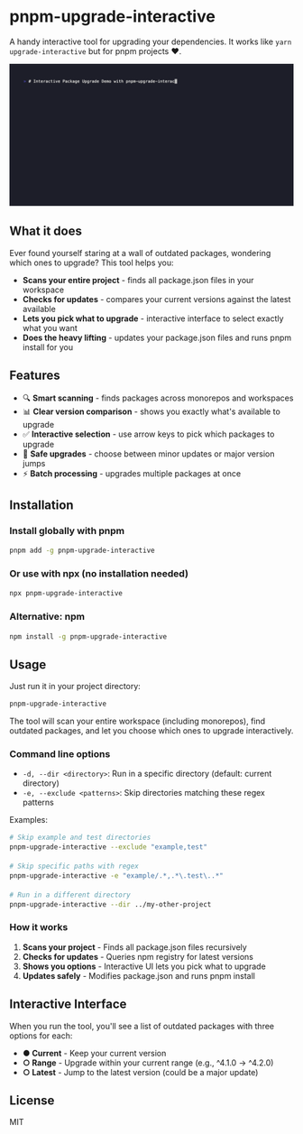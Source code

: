 # pnpm-upgrade-interactive

A handy interactive tool for upgrading your dependencies. It works like `yarn upgrade-interactive` but for pnpm projects ❤️.

![Interactive Upgrade Demo](docs/demo/interactive-upgrade.gif)

## What it does

Ever found yourself staring at a wall of outdated packages, wondering which ones to upgrade? This tool helps you:

- **Scans your entire project** - finds all package.json files in your workspace
- **Checks for updates** - compares your current versions against the latest available
- **Lets you pick what to upgrade** - interactive interface to select exactly what you want
- **Does the heavy lifting** - updates your package.json files and runs pnpm install for you

## Features

- 🔍 **Smart scanning** - finds packages across monorepos and workspaces
- 📊 **Clear version comparison** - shows you exactly what's available to upgrade
- ✅ **Interactive selection** - use arrow keys to pick which packages to upgrade
- 🚀 **Safe upgrades** - choose between minor updates or major version jumps
- ⚡ **Batch processing** - upgrades multiple packages at once

## Installation

### Install globally with pnpm
```bash
pnpm add -g pnpm-upgrade-interactive
```

### Or use with npx (no installation needed)
```bash
npx pnpm-upgrade-interactive
```

### Alternative: npm
```bash
npm install -g pnpm-upgrade-interactive
```

## Usage

Just run it in your project directory:

```bash
pnpm-upgrade-interactive
```

The tool will scan your entire workspace (including monorepos), find outdated packages, and let you choose which ones to upgrade interactively.

### Command line options

- `-d, --dir <directory>`: Run in a specific directory (default: current directory)
- `-e, --exclude <patterns>`: Skip directories matching these regex patterns

Examples:
```bash
# Skip example and test directories
pnpm-upgrade-interactive --exclude "example,test"

# Skip specific paths with regex
pnpm-upgrade-interactive -e "example/.*,.*\.test\..*"

# Run in a different directory
pnpm-upgrade-interactive --dir ../my-other-project
```

### How it works

1. **Scans your project** - Finds all package.json files recursively
2. **Checks for updates** - Queries npm registry for latest versions
3. **Shows you options** - Interactive UI lets you pick what to upgrade
4. **Updates safely** - Modifies package.json and runs pnpm install

## Interactive Interface

When you run the tool, you'll see a list of outdated packages with three options for each:

- **● Current** - Keep your current version
- **○ Range** - Upgrade within your current range (e.g., ^4.1.0 → ^4.2.0)
- **○ Latest** - Jump to the latest version (could be a major update)

## License

MIT
